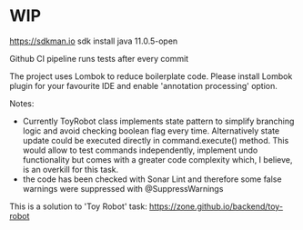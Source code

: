 # WIP

https://sdkman.io
sdk install java 11.0.5-open

Github CI pipeline runs tests after every commit

The project uses Lombok to reduce boilerplate code. Please install Lombok plugin for your favourite IDE and enable 'annotation processing' option.

Notes:  
- Currently ToyRobot class implements state pattern to simplify branching logic and avoid checking boolean flag every time. 
Alternatively state update could be executed directly in command.execute() method. This would allow to test commands independently, 
implement undo functionality but comes with a greater code complexity which, I believe, is an overkill for this task. 
- the code has been checked with Sonar Lint and therefore some false warnings were suppressed with @SuppressWarnings

This is a solution to 'Toy Robot' task: 
https://zone.github.io/backend/toy-robot
